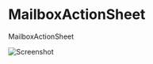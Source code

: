 MailboxActionSheet
==================

MailboxActionSheet

![Screenshot](http://i.imgur.com/sCwqH51.png)
